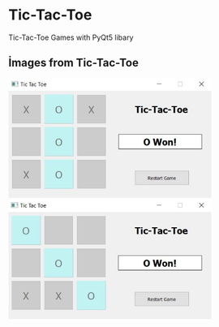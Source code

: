 # Tic-Tac-Toe



Tic-Tac-Toe Games with PyQt5 libary

## İmages from Tic-Tac-Toe


<p float="left">
  <img src="https://github.com/ErdalNayir/Tic-Tac-Toe/blob/main/image1.JPG" width="400,height="400" />                             
  <img src="https://github.com/ErdalNayir/Tic-Tac-Toe/blob/main/image2.JPG" width="400",height="400" /> 

</p>







